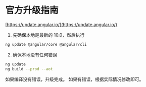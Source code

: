# 官方升级指南

[https://update.angular.io/](https://update.angular.io/)

1. 先确保本地是最新的 10.0，然后执行

```bash
ng update @angular/core @angular/cli
```

2. 确保本地没有任何错误

```bash
ng update
ng build --prod --aot
```

如果编译没有错误，升级完成。 如果有错误，根据实际情况修改即可。
